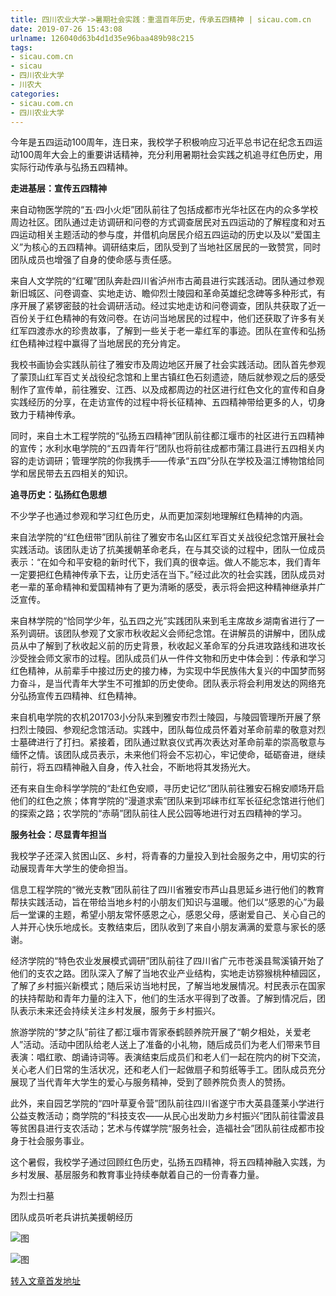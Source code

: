 ```yaml
---
title: 四川农业大学->暑期社会实践：重温百年历史，传承五四精神 | sicau.com.cn
date: 2019-07-26 15:43:08
urlname: 126040d63b4d1d35e96baa489b98c215
tags: 
- sicau.com.cn
- sicau
- 四川农业大学
- 川农大
categories:
- sicau.com.cn
- 四川农业大学
---
```



今年是五四运动100周年，连日来，我校学子积极响应习近平总书记在纪念五四运动100周年大会上的重要讲话精神，充分利用暑期社会实践之机追寻红色历史，用实际行动传承与弘扬五四精神。

**走进基层：宣传五四精神**

来自动物医学院的“五·四小火炬”团队前往了包括成都市光华社区在内的众多学校周边社区。团队通过走访调研和问卷的方式调查居民对五四运动的了解程度和对五四运动相关主题活动的参与度，并借机向居民介绍五四运动的历史以及以“爱国主义”为核心的五四精神。调研结束后，团队受到了当地社区居民的一致赞赏，同时团队成员也增强了自身的使命感与责任感。

来自人文学院的“红曜”团队奔赴四川省泸州市古蔺县进行实践活动。团队通过参观新旧城区、问卷调查、实地走访、瞻仰烈士陵园和革命英雄纪念碑等多种形式，有序开展了紧锣密鼓的社会调研活动。经过实地走访和问卷调查，团队共获取了近一百份关于红色精神的有效问卷。在访问当地居民的过程中，他们还获取了许多有关红军四渡赤水的珍贵故事，了解到一些关于老一辈红军的事迹。团队在宣传和弘扬红色精神过程中赢得了当地居民的充分肯定。

我校书画协会实践队前往了雅安市及周边地区开展了社会实践活动。团队首先参观了蒙顶山红军百丈关战役纪念馆和上里古镇红色石刻遗迹，随后就参观之后的感受制作了宣传单，前往雅安、江西、以及成都周边的社区进行红色文化的宣传和自身实践经历的分享，在走访宣传的过程中将长征精神、五四精神带给更多的人，切身致力于精神传承。

同时，来自土木工程学院的“弘扬五四精神”团队前往都江堰市的社区进行五四精神的宣传；水利水电学院的“五四青年行”团队也将前往成都市蒲江县进行五四相关内容的走访调研；管理学院的你我携手——传承“五四”分队在学校及温江博物馆给同学和居民带去五四相关的知识。

**追寻历史：弘扬红色思想**

不少学子也通过参观和学习红色历史，从而更加深刻地理解红色精神的内涵。

来自法学院的“红色纽带”团队前往了雅安市名山区红军百丈关战役纪念馆开展社会实践活动。该团队走访了抗美援朝革命老兵，在与其交谈的过程中，团队一位成员表示：“在如今和平安稳的新时代下，我们真的很幸运。做人不能忘本，我们青年一定要把红色精神传承下去，让历史活在当下。”经过此次的社会实践，团队成员对老一辈的革命精神和爱国精神有了更为清晰的感受，表示将会把这种精神继承并广泛宣传。

来自林学院的“恰同学少年，弘五四之光”实践团队来到毛主席故乡湖南省进行了一系列调研。该团队参观了文家市秋收起义会师纪念馆。在讲解员的讲解中，团队成员从中了解到了秋收起义前的历史背景，秋收起义革命军的分兵进攻路线和进攻长沙受挫会师文家市的过程。团队成员们从一件件文物和历史中体会到：传承和学习红色精神，从前辈手中接过历史的接力棒，为实现中华民族伟大复兴的中国梦而努力奋斗，是当代青年大学生不可推卸的历史使命。团队表示将会利用发达的网络充分弘扬宣传五四精神、红色精神。

来自机电学院的农机201703小分队来到雅安市烈士陵园，与陵园管理所开展了祭扫烈士陵园、参观纪念馆活动。实践中，团队每位成员怀着对革命前辈的敬意对烈士墓碑进行了打扫。紧接着，团队通过默哀仪式再次表达对革命前辈的崇高敬意与缅怀之情。该团队成员表示，未来他们将会不忘初心，牢记使命，砥砺奋进，继续前行，将五四精神融入自身，传入社会，不断地将其发扬光大。

还有来自生命科学学院的“赴红色安顺，寻历史记忆”团队前往雅安石棉安顺场开启他们的红色之旅；体育学院的“漫道求索”团队来到邛崃市红军长征纪念馆进行他们的探索之路；农学院的“赤萌”团队前往人民公园等地进行对五四精神的学习。

**服务社会：尽显青年担当**

我校学子还深入贫困山区、乡村，将青春的力量投入到社会服务之中，用切实的行动展现青年大学生的使命担当。

信息工程学院的“微光支教”团队前往了四川省雅安市芦山县思延乡进行他们的教育帮扶实践活动，旨在带给当地乡村的小朋友们知识与温暖。他们以“感恩的心”为最后一堂课的主题，希望小朋友常怀感恩之心，感恩父母，感谢爱自己、关心自己的人并开心快乐地成长。支教结束后，团队收到了来自小朋友满满的爱意与家长的感谢。

经济学院的“特色农业发展模式调研”团队前往了四川省广元市苍溪县鸳溪镇开始了他们的支农之路。团队深入了解了当地农业产业结构，实地走访猕猴桃种植园区，了解了乡村振兴新模式；随后采访当地村民，了解当地发展情况。村民表示在国家的扶持帮助和青年力量的注入下，他们的生活水平得到了改善。了解到情况后，团队表示未来还会持续关注乡村发展，服务于乡村振兴。

旅游学院的“梦之队”前往了都江堰市胥家泰鹤颐养院开展了“朝夕相处，关爱老人”活动。活动中团队给老人送上了准备的小礼物，随后成员们为老人们带来节目表演：唱红歌、朗诵诗词等。表演结束后成员们和老人们一起在院内的树下交流，关心老人们日常的生活状况，还和老人们一起做扇子和剪纸等手工。团队成员充分展现了当代青年大学生的爱心与服务精神，受到了颐养院负责人的赞扬。

此外，来自园艺学院的“四叶草夏令营”团队前往四川省遂宁市大英县蓬莱小学进行公益支教活动；商学院的“科技支农——从民心出发助力乡村振兴”团队前往雷波县等贫困县进行支农活动；艺术与传媒学院“服务社会，造福社会”团队前往成都市投身于社会服务事业。

这个暑假，我校学子通过回顾红色历史，弘扬五四精神，将五四精神融入实践，为乡村发展、基层服务和教育事业持续奉献着自己的一份青春力量。

为烈士扫墓

团队成员听老兵讲抗美援朝经历



![图](https://news.sicau.edu.cn/__local/C/D5/02/DAC7297A18E963C93CC38245D61_4C9AF2D0_10841.jpg)

![图](https://news.sicau.edu.cn/__local/3/8D/74/CE3A0DAB8B2255F23509D1EB6B9_BEE36E77_25E0D.jpg)

[转入文章首发地址](https://news.sicau.edu.cn/info/1078/52674.htm)